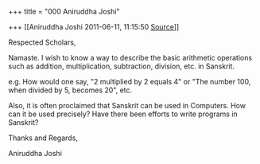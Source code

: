 +++
title = "000 Aniruddha Joshi"

+++
[[Aniruddha Joshi	2011-06-11, 11:15:50 [Source](https://groups.google.com/g/samskrita/c/Y5NCC8FLBfk)]]



Respected Scholars,

  

Namaste. I wish to know a way to describe the basic arithmetic operations such as addition, multiplication, subtraction, division, etc. in Sanskrit.



e.g. How would one say, "2 multiplied by 2 equals 4" or "The number 100, when divided by 5, becomes 20", etc.

  

Also, it is often proclaimed that Sanskrit can be used in Computers. How can it be used precisely? Have there been efforts to write programs in Sanskrit?

  

Thanks and Regards,

  

Aniruddha Joshi

